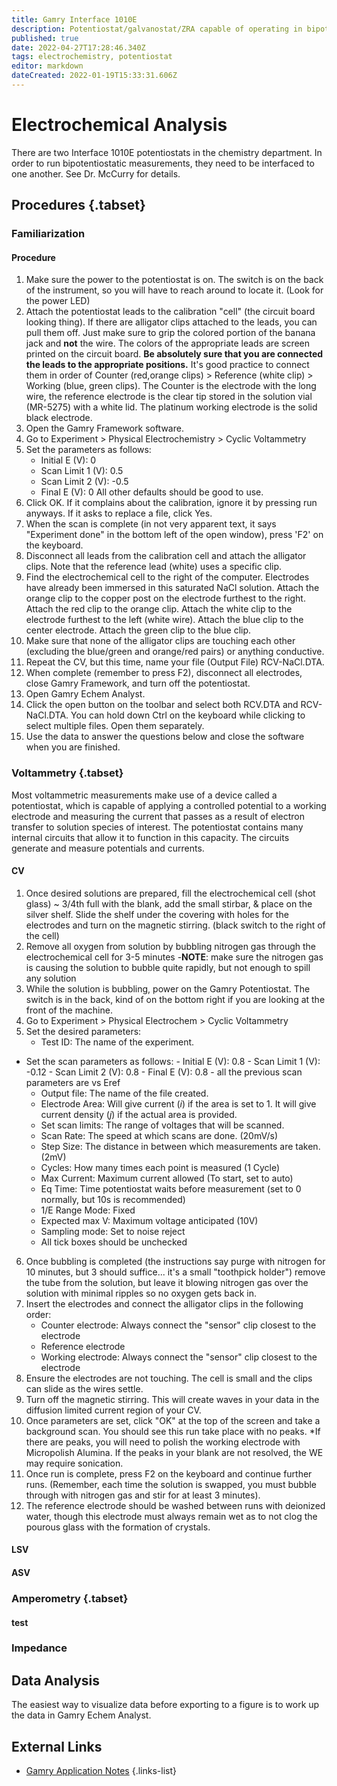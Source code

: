 ```yaml
---
title: Gamry Interface 1010E
description: Potentiostat/galvanostat/ZRA capable of operating in bipotentiostatic mode
published: true
date: 2022-04-27T17:28:46.340Z
tags: electrochemistry, potentiostat
editor: markdown
dateCreated: 2022-01-19T15:33:31.606Z
---
```


# Electrochemical Analysis

There are two Interface 1010E potentiostats in the chemistry department. In order to run bipotentiostatic measurements, they need to be interfaced to one another. See Dr. McCurry for details.

## Procedures {.tabset}

### Familiarization

#### Procedure

 1. Make sure the power to the potentiostat is on. The switch is on the back of the instrument, so you will have to reach around to locate it. (Look for the power LED)
 2. Attach the potentiostat leads to the calibration "cell" (the circuit board looking thing). If there are alligator clips attached to the leads, you can pull them off. Just make sure to grip the colored portion of the banana jack and **not** the wire. The colors of the appropriate leads are screen printed on the circuit board. **Be absolutely sure that you are connected the leads to the appropriate positions.** It's good practice to connect them in order of Counter (red,orange clips) > Reference (white clip) > Working (blue, green clips). The Counter is the electrode with the long wire, the reference electrode is the clear tip stored in the solution vial (MR-5275) with a white lid. The platinum working electrode is the solid black electrode.
 3. Open the Gamry Framework software.
 4. Go to Experiment > Physical Electrochemistry > Cyclic Voltammetry
 5. Set the parameters as follows:
     * Initial E (V): 0
     * Scan Limit 1 (V): 0.5
     * Scan Limit 2 (V): -0.5
     * Final E (V): 0
    All other defaults should be good to use.
 6. Click OK. If it complains about the calibration, ignore it by pressing run anyways. If it asks to replace a file, click Yes.
 7. When the scan is complete (in not very apparent text, it says "Experiment done" in the bottom left of the open window), press 'F2' on the keyboard.
 8. Disconnect all leads from the calibration cell and attach the alligator clips. Note that the reference lead (white) uses a specific clip.
 9. Find the electrochemical cell to the right of the computer. Electrodes have already been immersed in this saturated NaCl solution. Attach the orange clip to the copper post on the electrode furthest to the right. Attach the red clip to the orange clip. Attach the white clip to the electrode furthest to the left (white wire). Attach the blue clip to the center electrode. Attach the green clip to the blue clip.
10. Make sure that none of the alligator clips are touching each other (excluding the blue/green and orange/red pairs) or anything conductive.
11. Repeat the CV, but this time, name your file (Output File) RCV-NaCl.DTA.
12. When complete (remember to press F2), disconnect all electrodes, close Gamry Framework, and turn off the potentiostat.
13. Open Gamry Echem Analyst.
14. Click the open button on the toolbar and select both RCV.DTA and RCV-NaCl.DTA. You can hold down Ctrl on the keyboard while clicking to select multiple files. Open them separately.
15. Use the data to answer the questions below and close the software when you are finished.




### Voltammetry {.tabset}

Most voltammetric measurements make use of a device called a potentiostat, which is capable of applying a controlled potential to a working electrode and measuring the current that passes as a result of electron transfer to solution species of interest. The potentiostat contains many internal circuits that allow it to function in this capacity. The circuits generate and measure potentials and currents.

#### CV
1. Once desired solutions are prepared, fill the electrochemical cell (shot glass) ~ 3/4th full with the blank, add the small stirbar, & place on the silver shelf. Slide the shelf under the covering with holes for the electrodes and turn on the magnetic stirring. (black switch to the right of the cell)
2. Remove all oxygen from solution by bubbling nitrogen gas through the electrochemical cell for 3-5 minutes
-**NOTE**: make sure the nitrogen gas is causing the solution to bubble quite rapidly, but not enough to spill any solution
3. While the solution is bubbling, power on the Gamry Potentiostat. The switch is in the back, kind of on the bottom right if you are looking at the front of the machine. 
4. Go to Experiment > Physical Electrochem > Cyclic Voltammetry
5. Set the desired parameters:
	* Test ID: The name of the experiment.
 * Set the scan parameters as follows:
    	 - Initial E (V): 0.8
    	 - Scan Limit 1 (V): -0.12
    	 - Scan Limit 2 (V): 0.8
     	 - Final E (V): 0.8
       - all the previous scan parameters are vs Eref
 	 * Output file: The name of the file created.
 	 * Electrode Area: Will give current (*i*) if the area is set to 1. It will give current density (*j*) if the actual area is provided.
   * Set scan limits: The range of voltages that will be scanned.
   * Scan Rate: The speed at which scans are done. (20mV/s)
   * Step Size: The distance in between which measurements are taken. (2mV)
   * Cycles: How many times each point is measured (1 Cycle)
   * Max Current: Maximum current allowed (To start, set to auto)
   * Eq Time: Time potentiostat waits before measurement (set to 0 normally, but 10s is recommended)
   * 1/E Range Mode: Fixed
   * Expected max V: Maximum voltage anticipated (10V)
   * Sampling mode: Set to noise reject
   * All tick boxes should be unchecked
6. Once bubbling is completed (the instructions say purge with nitrogen for 10 minutes, but 3 should suffice... it's a small "toothpick holder") remove the tube from the solution, but leave it blowing nitrogen gas over the solution with minimal ripples so no oxygen gets back in.
7. Insert the electrodes and connect the alligator clips in the following order:
	* Counter electrode: Always connect the "sensor" clip closest to the electrode
 	 * Reference electrode
   * Working electrode: Always connect the "sensor" clip closest to the electrode 
8. Ensure the electrodes are not touching. The cell is small and the clips can slide as the wires settle. 
9. Turn off the magnetic stirring. This will create waves in your data in the diffusion limited current region of your CV.
8. Once parameters are set, click "OK" at the top of the screen and take a background scan. You should see this run take place with no peaks.
		*If there are peaks, you will need to polish the working electrode   with Micropolish Alumina. If the peaks in your blank are not resolved, the WE may require sonication.
9. Once run is complete, press F2 on the keyboard and continue further runs. (Remember, each time the solution is swapped, you must bubble through with nitrogen gas and stir for at least 3 minutes).
10. The reference electrode should be washed between runs with deionized water, though this electrode must always remain wet as to not clog the pourous glass with the formation of crystals. 

#### LSV

#### ASV

### Amperometry {.tabset}

#### test

### Impedance

## Data Analysis

The easiest way to visualize data before exporting to a figure is to work up the data in Gamry Echem Analyst.

## External Links

- [Gamry Application Notes](https://www.gamry.com/application-notes/)
{.links-list}

